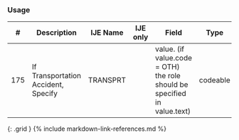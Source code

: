 ### Usage


| **#** |  **Description**   |  **IJE Name**   | IJE only |  **Field**  |  **Type**  | **Value Set**  |
| ---------| ------------- | ------------ | ---------- |---------- | -------- | -------- |
| 175 | If Transportation Accident, Specify | TRANSPRT| |value.  (if value.code = OTH) the role should be specified in value.text) | codeable | [TransportationIncidentRoleVS] | 
{: .grid }
{% include markdown-link-references.md %}
